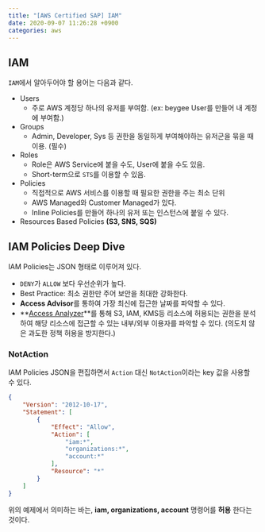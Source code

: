 ```yaml
---
title: "[AWS Certified SAP] IAM"
date: 2020-09-07 11:26:28 +0900
categories: aws
---
```


## IAM

`IAM`에서 알아두어야 할 용어는 다음과 같다.

- Users
  - 주로 AWS 계정당 하나의 유저를 부여함. (ex: beygee User를 만들어 내 계정에 부여함.)
- Groups
  - Admin, Developer, Sys 등 권한을 동일하게 부여해야하는 유저군을 묶을 때 이용. (필수)
- Roles
  - Role은 AWS Service에 붙을 수도, User에 붙을 수도 있음.
  - Short-term으로 `STS`를 이용할 수 있음.
- Policies
  - 직접적으로 AWS 서비스를 이용할 때 필요한 권한을 주는 최소 단위
  - AWS Managed와 Customer Managed가 있다.
  - Inline Policies를 만들어 하나의 유저 또는 인스턴스에 붙일 수 있다.
- Resources Based Policies **(S3, SNS, SQS)**

## IAM Policies Deep Dive

IAM Policies는 JSON 형태로 이루어져 있다.

- `DENY`가 `ALLOW` 보다 우선순위가 높다.
- Best Practice: 최소 권한만 주어 보안을 최대한 강화한다.
- **Access Advisor**를 통하여 가장 최신에 접근한 날짜를 파악할 수 있다.
- **[Access Analyzer](https://aws.amazon.com/ko/blogs/korea/new-use-aws-iam-access-analyzer-in-aws-organizations/)**를 통해 S3, IAM, KMS등 리소스에 허용되는 권한을 분석하여 해당 리소스에 접근할 수 있는 내부/외부 이용자를 파악할 수 있다. (의도치 않은 과도한 정책 허용을 방지한다.)


### NotAction

IAM Policies JSON을 편집하면서 `Action` 대신 `NotAction`이라는 key 값을 사용할 수 있다.

```json
{
    "Version": "2012-10-17",
    "Statement": [
        {
            "Effect": "Allow",
            "Action": [
                "iam:*",
                "organizations:*",
                "account:*"
            ],
            "Resource": "*"
        }
    ]
}
```

위의 예제에서 의미하는 바는, **iam, organizations, account** 명령어를 **허용** 한다는 것이다.